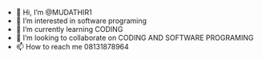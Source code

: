 - 👋 Hi, I’m @MUDATHIR1
- 👀 I’m interested in software programing 
- 🌱 I’m currently learning CODING
- 💞️ I’m looking to collaborate on CODING AND SOFTWARE PROGRAMING
- 📫 How to reach me 08131878964

<!---
MUDATHIR1/MUDATHIR1 is a ✨ special ✨ repository because its `README.md` (this file) appears on your GitHub profile.
You can click the Preview link to take a look at your changes.
--->
